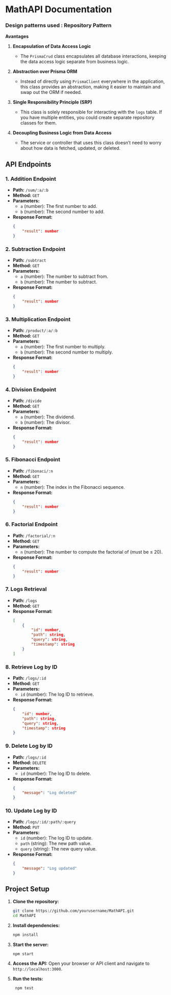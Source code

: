 # MathAPI Documentation

### Design patterns used : Repository Pattern
**Avantages**

1. **Encapsulation of Data Access Logic**  
   - The `PrismaCrud` class encapsulates all database interactions, keeping the data access logic separate from business logic.
  
2. **Abstraction over Prisma ORM**  
   - Instead of directly using `PrismaClient` everywhere in the application, this class provides an abstraction, making it easier to maintain and swap out the ORM if needed.
  
3. **Single Responsibility Principle (SRP)**  
   - This class is solely responsible for interacting with the `logs` table. If you have multiple entities, you could create separate repository classes for them.

4. **Decoupling Business Logic from Data Access**  
   - The service or controller that uses this class doesn’t need to worry about how data is fetched, updated, or deleted.

## API Endpoints

### 1. Addition Endpoint
- **Path:** `/sum/:a/:b`
- **Method:** `GET`
- **Parameters:**
    - `a` (number): The first number to add.
    - `b` (number): The second number to add.
- **Response Format:**
    ```json
    {
        "result": number
    }
    ```

### 2. Subtraction Endpoint
- **Path:** `/subtract`
- **Method:** `GET`
- **Parameters:**
    - `a` (number): The number to subtract from.
    - `b` (number): The number to subtract.
- **Response Format:**
    ```json
    {
        "result": number
    }
    ```

### 3. Multiplication Endpoint
- **Path:** `/product/:a/:b`
- **Method:** `GET`
- **Parameters:**
    - `a` (number): The first number to multiply.
    - `b` (number): The second number to multiply.
- **Response Format:**
    ```json
    {
        "result": number
    }
    ```

### 4. Division Endpoint
- **Path:** `/divide`
- **Method:** `GET`
- **Parameters:**
    - `a` (number): The dividend.
    - `b` (number): The divisor.
- **Response Format:**
    ```json
    {
        "result": number
    }
    ```

### 5. Fibonacci Endpoint
- **Path:** `/fibonaci/:n`
- **Method:** `GET`
- **Parameters:**
    - `n` (number): The index in the Fibonacci sequence.
- **Response Format:**
    ```json
    {
        "result": number
    }
    ```

### 6. Factorial Endpoint
- **Path:** `/factorial/:n`
- **Method:** `GET`
- **Parameters:**
    - `n` (number): The number to compute the factorial of (must be ≤ 20).
- **Response Format:**
    ```json
    {
        "result": number
    }
    ```

### 7. Logs Retrieval
- **Path:** `/logs`
- **Method:** `GET`
- **Response Format:**
    ```json
    [
        {
            "id": number,
            "path": string,
            "query": string,
            "timestamp": string
        }
    ]
    ```

### 8. Retrieve Log by ID
- **Path:** `/logs/:id`
- **Method:** `GET`
- **Parameters:**
    - `id` (number): The log ID to retrieve.
- **Response Format:**
    ```json
    {
        "id": number,
        "path": string,
        "query": string,
        "timestamp": string
    }
    ```

### 9. Delete Log by ID
- **Path:** `/logs/:id`
- **Method:** `DELETE`
- **Parameters:**
    - `id` (number): The log ID to delete.
- **Response Format:**
    ```json
    {
        "message": "Log deleted"
    }
    ```

### 10. Update Log by ID
- **Path:** `/logs/:id/:path/:query`
- **Method:** `PUT`
- **Parameters:**
    - `id` (number): The log ID to update.
    - `path` (string): The new path value.
    - `query` (string): The new query value.
- **Response Format:**
    ```json
    {
        "message": "Log updated"
    }
    ```

## Project Setup

1. **Clone the repository:**
     ```sh
     git clone https://github.com/yourusername/MathAPI.git
     cd MathAPI
     ```

2. **Install dependencies:**
     ```sh
     npm install
     ```

3. **Start the server:**
     ```sh
     npm start
     ```

4. **Access the API:**
     Open your browser or API client and navigate to `http://localhost:3000`.

5. **Run the tests:**
    ```sh
     npm test
     ```


